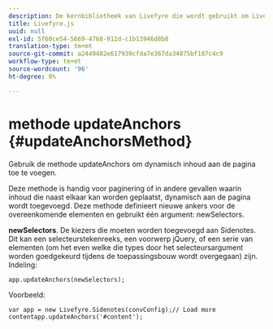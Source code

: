 ```yaml
---
description: De kernbibliotheek van Livefyre die wordt gebruikt om Livefyre op uw plaats aan te drijven.
title: Livefyre.js
uuid: null
exl-id: 5f60ce54-5669-4768-912d-c1b13946d8b8
translation-type: tm+mt
source-git-commit: a2449482e617939cfda7e367da34875bf187c4c9
workflow-type: tm+mt
source-wordcount: '96'
ht-degree: 0%

---
```


# methode updateAnchors {#updateAnchorsMethod}

Gebruik de methode updateAnchors om dynamisch inhoud aan de pagina toe te voegen.

Deze methode is handig voor paginering of in andere gevallen waarin inhoud die naast elkaar kan worden geplaatst, dynamisch aan de pagina wordt toegevoegd. Deze methode definieert nieuwe ankers voor de overeenkomende elementen en gebruikt één argument: newSelectors.

**newSelectors**. De kiezers die moeten worden toegevoegd aan Sidenotes. Dit kan een selecteurstekenreeks, een voorwerp jQuery, of een serie van elementen (om het even welke die types door het selecteursargument worden goedgekeurd tijdens de toepassingsbouw wordt overgegaan) zijn.
Indeling:

```
app.updateAnchors(newSelectors);
```

Voorbeeld:

```
var app = new Livefyre.Sidenotes(convConfig);// Load more contentapp.updateAnchors('#content');
```

